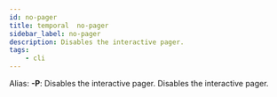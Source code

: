 ```yaml
---
id: no-pager
title: temporal  no-pager
sidebar_label: no-pager
description: Disables the interactive pager.
tags:
    - cli
---
```


Alias: **-P**: Disables the interactive pager.
Disables the interactive pager.
